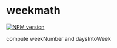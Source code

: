 # weekmath
[![NPM version][npm-image]][npm-url]

compute weekNumber and daysIntoWeek

[npm-image]: https://img.shields.io/npm/v/weekmath.svg?style=flat-square
[npm-url]: https://npmjs.org/package/weekmath
